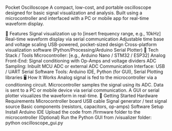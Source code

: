 Pocket Oscilloscope
A compact, low-cost, and portable oscilloscope designed for basic signal visualization and analysis. Built using a microcontroller and interfaced with a PC or mobile app for real-time waveform display.

🔧 Features
Signal visualization up to [insert frequency range, e.g., 10kHz]
Real-time waveform display via serial communication
Adjustable time base and voltage scaling
USB-powered, pocket-sized design
Cross-platform visualization software (Python/Processing/Arduino Serial Plotter)
🧰 Tech Stack / Tools
Microcontroller: [e.g., Arduino Nano / STM32 / ESP32]
Analog Front-End: Signal conditioning with Op-Amps and voltage dividers
ADC Sampling: Inbuilt MCU ADC or external ADC
Communication Interface: USB / UART Serial
Software Tools: Arduino IDE, Python (for GUI), Serial Plotting libraries
🖥️ How It Works
Analog signal is fed to the microcontroller via a conditioning circuit.
Microcontroller samples the signal using its ADC.
Data is sent to a PC or mobile device via serial communication.
A GUI or serial plotter visualizes the waveform in real-time.
🚀 Getting Started
Hardware Requirements
Microcontroller board
USB cable
Signal generator / test signal source
Basic components (resistors, capacitors, op-amps)
Software Setup
Install Arduino IDE
Upload the code from /firmware folder to the microcontroller
(Optional) Run the Python GUI from /visualizer folder:
python oscilloscope_gui.py
